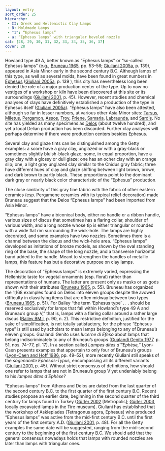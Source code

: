 ```yaml
---
layout: entry
sort_order: 25
hierarchy:
 - II: Greek and Hellenistic Clay Lamps
 - B: Moldmade Lamps
 - "1": “Ephesus lamps”
 - a: “Ephesus lamps” with triangular beveled nozzle
cat: [28, 29, 30, 31, 32, 33, 34, 35, 36, 37]
cover: 28
---
```


Howland type 49 A, better known as “Ephesus lamps” or “so-called Ephesus lamps” (e.g., <a href='../../bibliography/#bruneau-1965'>Bruneau 1965</a>, pp. 53–56; <a href='../../bibliography/#giuliani-2005a'>Giuliani 2005a</a>, p. 139), appeared in Asia Minor early in the second century B.C. Although lamps of this type, as well as several molds, have been found in great numbers in <a href='../../map/#loc_599612'>Ephesus</a> (<a href='../../bibliography/#giuliani-2005a'>Giuliani 2005a</a>, p. 139 ), this city has nevertheless long been denied the role of a major production center of the type. Up to now no vestiges of a workshop or kiln have been discovered at this site or its surroundings (<a href='../../bibliography/#giuliani-2001'>Giuliani 2001</a>, p. 45). However, recent studies and chemical analyses of clays have definitively established a production of the type in Ephesus itself (<a href='../../bibliography/#giuliani-2005a'>Giuliani 2005a</a>). “Ephesus lamps” have also been attested, although so far in lesser numbers, at various other Asia Minor sites: <a href='../../map/#loc_648789'>Tarsus</a>, <a href='../../map/#loc_599799'>Miletus</a>, <a href='../../map/#loc_550812'>Pergamon</a>, <a href='../../map/#loc_550463'>Assos</a>, <a href='../../map/#loc_550595'>Troy</a>, <a href='../../map/#loc_599905'>Priene</a>, <a href='../../map/#loc_678370'>Samaria</a>, <a href='../../map/#loc_599745'>Labraunda</a>, and <a href='../../map/#loc_550867'>Sardis</a>. No site has yielded as many specimens as <a href='../../map/#loc_599588'>Delos</a> (about twelve hundred), and yet a local Delian production has been discarded. Further clay analyses will perhaps determine if there were production centers besides Ephesus.

Several clay and glaze tints can be distinguished among the Getty examples: a score have a gray clay, unglazed or with a gray-black or sometimes slightly bluish-black glaze; some, in equal proportion, have a gray clay with a glossy or dull glaze; one has an ocher clay with an orange slip; one, a light gray unglazed clay similar to the Cnidus gray fabric; three have different hues of clay and glaze shifting between light brown, brown, and dark brown to partly black. These proportions point to the dominant dark gray or nearly black color characteristic of the “Ephesus” production.

The close similarity of this gray fine fabric with the fabric of other eastern ceramics (esp. Pergamene ceramics with its typical relief decoration) made Bruneau suggest that the Delos “Ephesus lamps” had been imported from Asia Minor.

“Ephesus lamps” have a biconical body, either no handle or a ribbon handle, various sizes of discus that sometimes has a flaring collar, shoulder of various width, and a long nozzle whose tip is either triangular or rounded with a wide flat rim surrounding the wick-hole. The lamps are highly decorated, and some examples have two nozzles. Sometimes there is a channel between the discus and the wick-hole area. “Ephesus lamps” developed as imitations of bronze models, as shown by the oval standing ring of the base, the shape of the long nozzle, and a transverse horizontal band added to the handle. Meant to strengthen the handles of metallic lamps, this feature has but a decorative purpose on clay lamps.

The decoration of “Ephesus lamps” is extremely varied, expressing the Hellenistic taste for vegetal ornaments (esp. floral) rather than representations of humans. The latter are present only as masks or as gods shown with their attributes (<a href='../../bibliography/#bruneau-1965'>Bruneau 1965</a>, p. 55). Bruneau has organized the 1,168 examples found on Delos into eleven groups despite the avowed difficulty in classifying items that are often midway between two types (<a href='../../bibliography/#bruneau-1965'>Bruneau 1965</a>, p. 51). For Bailey “the term ‘Ephesus type’ . . . should be reserved exclusively for lamps that fall within Howland’s type 49 A and Bruneau’s group V,” that is, lamps with a flaring collar around a rather large discus (<a href='../../bibliography/#bailey-bm-i'>Bailey BM I</a>, p. 90, n. 2). This restrictive definition, justified for the sake of simplification, is not totally satisfactory, for the phrase “Ephesus type” is still used by scholars to mean lamps belonging to any of Bruneau’s eleven groups. Gualandi Genito uses *lucerne di Efeso* about lamps that belong indiscriminately to any of Bruneau’s groups (<a href='../../bibliography/#gualandi-genito-1977'>Gualandi Genito 1977</a>, p. 51, nos. 74–77, pl. 17). In a section called *Lampes dites d’“Ephèse,”* Lyon-Caen presents examples that appertain to only four of Bruneau’s groups (<a href='../../bibliography/#lyon-caen-hoff-1986'>Lyon-Caen and Hoff 1986</a>, pp. 49–52); more recently Giuliani still speaks of the *sogenannte Ephesos-Typus,* encompassing all its different variants (<a href='../../bibliography/#giuliani-2001'>Giuliani 2001</a>, p. 45). Without strict consensus of definitions, how should one refer to lamps that are not in Bruneau’s group V yet undeniably belong to his *lampes dites d’Ephèse?*

“Ephesus lamps” from Athens and Delos are dated from the last quarter of the second century B.C. to the first quarter of the first century B.C. Recent studies propose an earlier date, beginning in the second quarter of the third century for lamps found in Turkey (<a href='../../bibliography/#gurler-2002'>Gürler 2002</a> [Metropolis]; <a href='../../bibliography/#gurler-2003'>Gürler 2003</a>, locally excavated lamps in the Tire museum). Giuliani has established that the workshop of Asklepiades (Tetragonus agora, Ephesus) who produced “Ephesus lamps” was active from the mid-first century B.C. until the first years of the first century A.D. (<a href='../../bibliography/#giuliani-2001'>Giuliani 2001</a>, p. 48). For all the Getty examples the same date will be suggested, ranging from the mid-second century to the beginning of the first century B.C. We should add that the general consensus nowadays holds that lamps with rounded nozzles are later than lamps with triangular ones.
